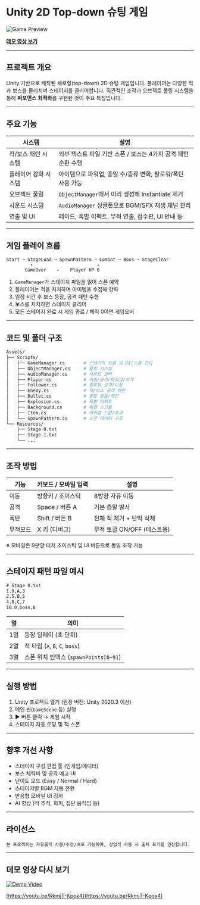 # Unity 2D Top-down 슈팅 게임

![Game Preview](https://img.youtube.com/vi/RkmjT-Kpox4/0.jpg)

[**데모 영상 보기**](https://youtu.be/RkmjT-Kpox4)

---

## 프로젝트 개요

Unity 기반으로 제작된 세로형(top-down) 2D 슈팅 게임입니다.
플레이어는 다양한 적과 보스를 물리치며 스테이지를 클리어합니다.
직관적인 조작과 오브젝트 풀링 시스템을 통해 **퍼포먼스 최적화**를 구현한 것이 주요 특징입니다.

---

## 주요 기능

| 시스템         | 설명                                      |
| ----------- | --------------------------------------- |
| 적/보스 패턴 시스템 | 외부 텍스트 파일 기반 스폰 / 보스는 4가지 공격 패턴 순환 수행   |
| 플레이어 강화 시스템 | 아이템으로 파워업, 총알 수/종류 변화, 팔로워/폭탄 사용 가능     |
| 오브젝트 풀링     | `ObjectManager`에서 미리 생성해 Instantiate 제거 |
| 사운드 시스템     | `AudioManager` 싱글톤으로 BGM/SFX 재생 채널 관리   |
| 연출 및 UI     | 페이드, 폭발 이펙트, 무적 연출, 점수판, UI 안내 등        |

---

## 게임 플레이 흐름

```
Start → StageLoad → SpawnPattern → Combat → Boss → StageClear
         ↑                        ↓
       GameOver    ←    Player HP 0
```

1. `GameManager`가 스테이지 파일을 읽어 스폰 예약
2. 플레이어는 적을 처치하며 아이템을 수집해 강화
3. 일정 시간 후 보스 등장, 공격 패턴 수행
4. 보스를 처치하면 스테이지 클리어
5. 모든 스테이지 완료 시 게임 종료 / 체력 0이면 게임오버

---

## 코드 및 폴더 구조

```bash
Assets/
├── Scripts/
│   ├── GameManager.cs       # 스테이지 흐름 및 UI/스폰 관리
│   ├── ObjectManager.cs     # 풀링 시스템
│   ├── AudioManager.cs      # 사운드 관리
│   ├── Player.cs            # 이동/공격/파워업/피격
│   ├── Follower.cs          # 팔로워 공격/이동
│   ├── Enemy.cs             # 적/보스 공격 패턴
│   ├── Bullet.cs            # 총알 충돌/회전
│   ├── Explosion.cs         # 폭발 이펙트
│   ├── Background.cs        # 배경 스크롤
│   ├── Item.cs              # 아이템 드랍/효과
│   └── SpawnPattern.cs      # 스폰 데이터 구조
└── Resources/
    ├── Stage 0.txt
    ├── Stage 1.txt
    └── ...
```

---

## 조작 방법

| 기능   | 키보드 / 모바일 입력 | 설명                  |
| ---- | ------------ | ------------------- |
| 이동   | 방향키 / 조이스틱   | 8방향 자유 이동           |
| 공격   | Space / 버튼 A | 기본 총알 발사            |
| 폭탄   | Shift / 버튼 B | 전체 적 제거 + 탄막 삭제     |
| 무적모드 | X 키 (디버그)    | 무적 토글 ON/OFF (테스트용) |

※ 모바일은 9분할 터치 조이스틱 및 UI 버튼으로 동일 조작 가능

---

## 스테이지 패턴 파일 예시

```txt
# Stage 0.txt
1.0,A,3
2.5,B,5
4.0,C,7
10.0,boss,6
```

| 열  | 의미                             |
| -- | ------------------------------ |
| 1열 | 등장 딜레이 (초 단위)                  |
| 2열 | 적 타입 (`A`, `B`, `C`, `boss`)   |
| 3열 | 스폰 위치 인덱스 (`spawnPoints[0~9]`) |

---

## 실행 방법

1. Unity 프로젝트 열기 (권장 버전: Unity 2020.3 이상)
2. 메인 씬(`GameScene` 등) 실행
3. ▶ 버튼 클릭 → 게임 시작
4. 스테이지 자동 로딩 및 적 스폰

---

## 향후 개선 사항

* 스테이지 구성 편집 툴 (인게임/에디터)
* 보스 체력바 및 공격 예고 UI
* 난이도 모드 (Easy / Normal / Hard)
* 스테이지별 BGM 자동 전환
* 반응형 모바일 UI 강화
* AI 향상 (적 추적, 회피, 집단 움직임 등)

---

## 라이선스

```
본 프로젝트는 자유롭게 사용/수정/배포 가능하며, 상업적 사용 시 출처 표기를 권장합니다.
```

---

## 데모 영상 다시 보기

[![Demo Video](https://img.youtube.com/vi/RkmjT-Kpox4/0.jpg)](https://youtu.be/RkmjT-Kpox4)

[https://youtu.be/RkmjT-Kpox4](https://youtu.be/RkmjT-Kpox4)
